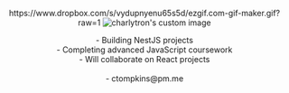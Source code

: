 

<p align="center">
  https://www.dropbox.com/s/vydupnyenu65s5d/ezgif.com-gif-maker.gif?raw=1
  <img src="https://www.dropbox.com/s/vydupnyenu65s5d/ezgif.com-gif-maker.gif?raw=1" alt="charlytron's custom image"/>
 </p>
 <p align="center">
  - Building NestJS projects <br />
  - Completing advanced JavaScript coursework <br />
  - Will collaborate on React projects <br /><br />
  - ctompkins@pm.me
 </p> 
 </p>
 

<!---
charlytron/charlytron is a ✨ special ✨ repository because its `README.md` (this file) appears on your GitHub profile.
You can click the Preview link to take a look at your changes.
--->

